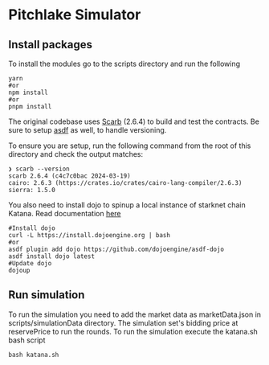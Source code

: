 # Pitchlake Simulator

## Install packages

To install the modules go to the scripts directory and run the following
```
yarn
#or
npm install
#or
pnpm install
```
The original codebase uses [Scarb](https://docs.swmansion.com/scarb/) (2.6.4) to build and test the contracts. Be sure to setup [asdf](https://asdf-vm.com/) as well, to handle versioning.

To ensure you are setup, run the following command from the root of this directory and check the output matches:

```
❯ scarb --version
scarb 2.6.4 (c4c7c0bac 2024-03-19)
cairo: 2.6.3 (https://crates.io/crates/cairo-lang-compiler/2.6.3)
sierra: 1.5.0
```

You also need to install dojo to spinup a local instance of starknet chain Katana. Read documentation [here](https://book.dojoengine.org/)

```
#Install dojo
curl -L https://install.dojoengine.org | bash
#or
asdf plugin add dojo https://github.com/dojoengine/asdf-dojo
asdf install dojo latest 
#Update dojo
dojoup
```

## Run simulation
To run the simulation you need to add the market data as marketData.json in scripts/simulationData directory. The simulation set's bidding price at reservePrice to run the rounds. To run the simulation execute the katana.sh bash script
```
bash katana.sh
```

